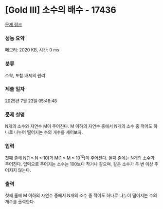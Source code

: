 # [Gold III] 소수의 배수 - 17436 

[문제 링크](https://www.acmicpc.net/problem/17436) 

### 성능 요약

메모리: 2020 KB, 시간: 0 ms

### 분류

수학, 포함 배제의 원리

### 제출 일자

2025년 7월 23일 05:48:48

### 문제 설명

<p>N개의 소수와 자연수 M이 주어진다. M 이하의 자연수 중에서 N개의 소수 중 적어도 하나로 나누어 떨어지는 수의 개수를 세어보자.</p>

### 입력 

 <p>첫째 줄에 N(1 ≤ N ≤ 10)과 M(1 ≤ M ≤ 10<sup>12</sup>)이 주어진다. 둘째 줄에는 N개의 소수가 주어진다. 입력으로 주어지는 소수는 100보다 작거나 같으며, 같은 소수가 두 번 이상 주어지지 않는다.</p>

### 출력 

 <p>첫째 줄에 M 이하의 자연수 중에서 N개의 소수 중 적어도 하나로 나누어 떨어지는 수의 개수를 출력한다.</p>

